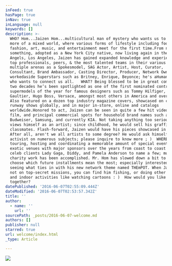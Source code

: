 ```yaml
---
inFeed: true
hasPage: true
inNav: true
inLanguage: null
keywords: []
description: >-
  WHO? Hom...Jaizen Hom...multicultural man of mystery who wants us to live in
  more of a mixed world, where various forms of lifestyle including food,
  fashion, art, music, and entertainment meet for the first time.From nothing to
  something, adopted as a New York City native, now living again in the City of
  Angels, Los Angeles, Jaizen has gained expanded knowledge and experience from
  top professionals, peers, & the most talented teams in their various fields in
  multiple arenas as a Spokesmodel, SAG Actor, Artist, Host, Curator,
  Consultant, Brand Ambassador, Casting Director, Producer, Network Owner who's
  workedaside Superstars such as Britney, Enrique, Beyonce; he's aHumanitarian
  who wants to connect us all.   WHAT? Being blessed to be in great company, for
  two decades he’s been spotlighted as one of the first nominated contract male
  supermodels of the year for famous designers such as Tommy Hilfiger, Jean-Paul
  Gaultier, Hugo Boss, Versace, amongst most others in America and overseas.
  Also featured on a dozen top industry magazine covers, showcased on countless
  runway shows globally, and in major in-store, online and catalogs
  worldwide.Honored to act, Jaizen can be seen in quite a few hit videos, tv,
  film, and principal commercial spots for household brand names such as Pepsi,
  Budweiser, Samsung, and currently KIA. Not taking anything too seriously, he
  views himself as an artist; since childhood, he would sell his graffiti to
  classmates. Flash-forward, Jaizen would have his pieces showcased in museums.
  After all, aren't we all artists to some degree? He would ask himself. An
  activist on numerous subjects; please inquire to know more ; )  WHERE? After
  touring, hosting and coordinating a memorable amount of special events at his
  exotic venues with major sponsors over the years from coast to coast including
  celeb clients Lady Gaga, Diddy, and Pamela Anderson to name a few; much
  charity work has been accomplished. Mr. Hom has slowed down a bit to pick and
  choose which future installments mean the most; especially interested in
  seeing what ties in with his new network theme named THEmPOT. When Jaizen's
  not on top-secret missions, you can find him fishing, or doing other outdoor
  and indoor activities like watching cartoons : )  How would you like to work
  together?
datePublished: '2016-06-07T02:55:09.444Z'
dateModified: '2016-06-07T02:53:57.342Z'
title: ''
author:
  - name: ''
    url: ''
sourcePath: _posts/2016-06-07-welcome.md
authors: []
publisher: null
starred: true
url: welcome/index.html
_type: Article

---
```

![](https://the-grid-user-content.s3-us-west-2.amazonaws.com/52939a9f-b506-44f1-9269-2be735237f76.jpg)
